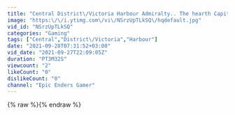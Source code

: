 ```yaml
---
title: "Central District\/Victoria Harbour Admiralty.. The hearth Capital of Hongkong"
image: "https:\/\/i.ytimg.com\/vi\/NSrzUpTLkSQ\/hqdefault.jpg"
vid_id: "NSrzUpTLkSQ"
categories: "Gaming"
tags: ["Central","District\/Victoria","Harbour"]
date: "2021-09-28T07:31:52+03:00"
vid_date: "2021-09-27T22:09:05Z"
duration: "PT3M32S"
viewcount: "2"
likeCount: "0"
dislikeCount: "0"
channel: "Epic Enders Gamer"
---
```

{% raw %}{% endraw %}
